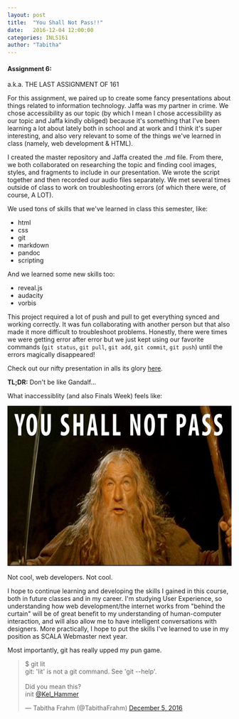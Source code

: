 ```yaml
---
layout: post
title:  "You Shall Not Pass!!"
date:   2016-12-04 12:00:00
categories: INLS161
author: "Tabitha"
---
```


#### **Assignment 6:**

a.k.a. THE LAST ASSIGNMENT OF 161

For this assignment, we paired up to create some fancy presentations about things related to information technology.
Jaffa was my partner in crime. We chose accessibility as our topic (by which I mean I chose accessibility as our topic and Jaffa kindly obliged) because it's 
something that I've been learning a lot about lately both in school and at work and I think it's super interesting, and also very relevant
to some of the things we've learned in class (namely, web development & HTML).

I created the master repository and Jaffa created the .md file. From there, we both collaborated on researching the topic and finding cool images, styles, 
and fragments to include in our presentation. We wrote the script together and then recorded our audio files separately. We met several times outside of class
to work on troubleshooting errors (of which there were, of course, A LOT).

We used tons of skills that we've learned in class this semester, like:

* html
* css
* git
* markdown
* pandoc
* scripting

And we learned some new skills too:

* reveal.js
* audacity
* vorbis

This project required a lot of push and pull to get everything synced and working correctly. It was fun collaborating with another person but that 
also made it more difficult to troubleshoot problems. Honestly, there were times we were getting error after error but we just kept using our 
favorite commands (`git status`, `git pull`, `git add`, `git commit`, `git push`) until the errors magically disappeared!

Check out our nifty presentation in alls its glory <a href="https://tfrahm.github.io/accessibility-presentation/#/">here</a>.

**TL;DR:** Don't be like Gandalf...

What inaccessiblity (and also Finals Week) feels like:

<img src="/images/gandalf.jpg" style="height:360px;width:740px">

Not cool, web developers. Not cool.

I hope to continue learning and developing the skills I gained in this course, both in future classes and in my career. 
I'm studying User Experience, so understanding how web development/the internet works from "behind 
the curtain" will be of great benefit to my understanding of human-computer interaction, and will also
allow me to have intelligent conversations with designers. More practically, I hope to put the skills I've learned to use 
in my position as SCALA Webmaster next year.

Most importantly, git has really upped my pun game.

<blockquote class="twitter-tweet" data-lang="en"><p lang="en" dir="ltr">$ git lit <br>git: &#39;lit&#39; is not a git command. See &#39;git --help&#39;. <br><br>Did you mean this? <br>        init <a href="https://twitter.com/Kel_Hammer">@Kel_Hammer</a></p>&mdash; Tabitha Frahm (@TabithaFrahm) <a href="https://twitter.com/TabithaFrahm/status/805637663248306176">December 5, 2016</a></blockquote>
<script async src="//platform.twitter.com/widgets.js" charset="utf-8"></script>